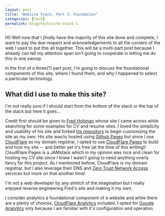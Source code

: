 ```yaml
---
layout: post
title: "Website Stack, Part I: Foundation"
categories: [tech]
permalink: blog/tech/site-stack-1
---
```


Hi! Well now that I _finally_ have the majority of this site done and complete, I want to pay the due respect and acknowledgements to all the corners of the web I used to put this all together. This will be a multi-part post because I already can tell my attention span isn't going to cooperate in letting me do this in one swoop.

<!--more-->
In the first of a three(?) part post, I'm going to discuss the foundational components of this site, where I found them, and why I happened to select a particular technology.

## What did I use to make this site?

I'm not really sure if I should start from the bottom of the stack or the top of the stack but here it goes...

Credit first should be given to [Fred Hohman][Fred Hohman] whose site I came across while searching for some examples for CV and resume sites. I loved the simplicity and usability of his site and forked [his repository][fh-repo] to begin customizing the site as my own. His site was/is hosted using [Github Pages][gh-pages] but since I use [CloudFlare][cf] as my domain registrar, I opted to use [CloudFlare Pages][cf-pages] to build and host my site -- and better yet it's free (at the time of this writing)! CloudFlare Pages is a JAMstack which in my opinion was nice and clean for hosting my CV site since I knew I wasn't going to need anything overly fancy for this project. As I mentioned before, CloudFlare is my domain registrar, but I also leverage their DNS and [Zero Trust Network Access][cf-ztna] services but more on that another time!

I'm not a web developer by any stretch of the imagination but I really enjoyed reverse engineering Fred's site and making it my own.

I consider analytics a foundational component of a website and while there are a plenty of choices, [CloudFlare Analytics][cf-analytics] included, I opted for [Google Analytics][goog-analytics] only because I am familiar with it's configuration and operation.  

[Fred Hohman]: https://fredhohman.com/
[fh-repo]: https://github.com/fredhohman/fredhohman.github.io
[gh-pages]: https://pages.github.com/
[cf]: https://cloudflare.com
[cf-pages]: https://pages.cloudflare.com/
[cf-ztna]: https://www.cloudflare.com/products/zero-trust/
[cf-analytics]: https://www.cloudflare.com/web-analytics/
[goog-analytics]: https://analytics.withgoogle.com/
